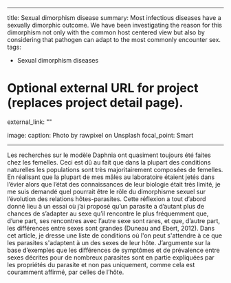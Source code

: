 
---
title: Sexual dimorphism disease
summary: Most infectious diseases have a sexually dimorphic outcome. We have been investigating the reason for this dimorphism not only with the common host centered view but also by considering that pathogen can adapt to the most commonly encounter sex.
tags:
- Sexual dimorphism diseases

# Optional external URL for project (replaces project detail page).
external_link: ""

image:
  caption: Photo by rawpixel on Unsplash
  focal_point: Smart

---

Les recherches sur le modèle Daphnia ont quasiment toujours été faites chez les femelles. Ceci est dû au fait que dans la plupart des conditions naturelles les populations sont très majoritairement composées de femelles. En réalisant que la plupart de mes mâles au laboratoire étaient jetés dans l’évier alors que l’état des connaissances de leur biologie était très limité, je me suis demandé quel pourrait être le rôle du dimorphisme sexuel sur l’évolution des relations hôtes-parasites. Cette réflexion a tout d’abord donné lieu à un essai où j’ai proposé qu’un parasite a d’autant plus de chances de s’adapter au sexe qu’il rencontre le plus fréquemment que, d’une part, ses rencontres avec l’autre sexe sont rares, et que, d’autre part, les différences entre sexes sont grandes (Duneau and Ebert, 2012). Dans cet article, je dresse une liste de conditions où l'on peut s'attendre à ce que les parasites s'adaptent à un des sexes de leur hôte. J’argumente sur la base d’exemples que les différences de symptômes et de prévalence entre sexes décrites pour de nombreux parasites sont en partie expliquées par les propriétés du parasite et non pas uniquement, comme cela est couramment affirmé, par celles de l’hôte.
